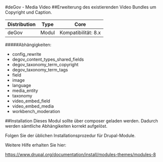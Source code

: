 #deGov - Media Video
##Erweiterung des existierenden Video Bundles um Copyright und Caption.

Distribution | Type | Core
--- | --- | ---
deGov | Modul |  Kompatibilität: 8.x

#####Abhängigkeiten:
  - config_rewrite
  - degov_content_types_shared_fields
  - degov_taxonomy_term_copyright
  - degov_taxonomy_term_tags
  - field
  - image
  - language
  - media_entity
  - taxonomy
  - video_embed_field
  - video_embed_media
  - workbench_moderation

##Installation
Dieses Modul sollte über composer geladen werden. Dadurch werden sämtliche Abhängikeiten korrekt aufgelöst.

Folgen Sie der üblichen Installationsprozedur für Drupal-Module.

Weitere Hilfe erhalten Sie hier:

https://www.drupal.org/documentation/install/modules-themes/modules-8
